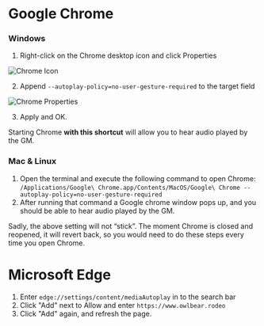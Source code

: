 # Google Chrome

### Windows
1. Right-click on the Chrome desktop icon and click Properties

![Chrome Icon](https://raw.githubusercontent.com/kgbergman/music-player/main/docs/chrome_icon.png)

2. Append `--autoplay-policy=no-user-gesture-required` to the target field

![Chrome Properties](https://raw.githubusercontent.com/kgbergman/music-player/main/docs/chrome_properties.png)

3. Apply and OK. 

Starting Chrome **with this shortcut** will allow you to hear audio played by the GM.

### Mac & Linux
1. Open the terminal and execute the following command to open Chrome: 
`/Applications/Google\ Chrome.app/Contents/MacOS/Google\ Chrome --autoplay-policy=no-user-gesture-required`
2. After running that command a Google chrome window pops up, and you should be able to hear audio played by the GM.

Sadly, the above setting will not “stick”. The moment Chrome is closed and reopened, it will revert back, so you would need to do these steps every time you open Chrome. 


# Microsoft Edge
1. Enter `edge://settings/content/mediaAutoplay` in to the search bar
2. Click "Add" next to Allow and enter `https://www.owlbear.rodeo`
3. Click "Add" again, and refresh the page.